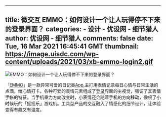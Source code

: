 
---
title: 微交互  EMMO：如何设计一个让人玩得停不下来的登录界面？
categories: 
    - 设计
    - 优设网 - 细节猎人
author: 优设网 - 细节猎人
comments: false
date: Tue, 16 Mar 2021 16:45:41 GMT
thumbnail: https://image.uisdc.com/wp-content/uploads/2021/03/xb-emmo-login2.gif
---

<div>   
<i class="thumb " style="background-image:url(https://image.uisdc.com/wp-content/uploads/2021/03/xb-emmo-login2.gif)"></i><img src="https://image.uisdc.com/wp-content/uploads/2021/03/xb-emmo-login2.gif" alt="EMMO：如何设计一个让人玩得停不下来的登录界面？" referrerpolicy="no-referrer">

<p>「<a href="https://www.uisdc.com/topic/emmo" class="tag_a" target="_blank">EMMO</a>」是一款异常可爱的日记类<a href="https://www.uisdc.com/tag/app" class="tag_a" target="_blank">App</a>,主打用表情记录每日心情与日常生活的点滴，给心情打卡。各种可爱的表情元素组成了<a href="https://www.uisdc.com/topic/%e7%99%bb%e5%bd%95" class="tag_a" target="_blank">登录</a>界面的主视觉，强调了其表情手帐的特征。当手机重力方向改变时，小表情还会随着手机的方向移动，像极了小时候玩的「摇摇乐」游戏机。工具型产品的交互融入了情感化的细节设计，让体验变得有趣又有温度。</p>
  
</div>
            